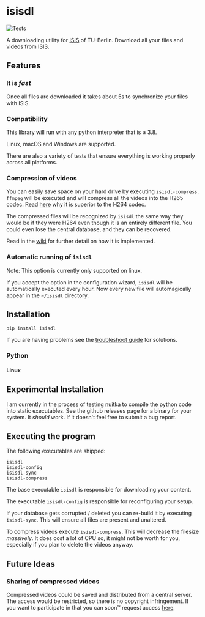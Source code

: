 # isisdl

![Tests](https://github.com/Emily3403/isisdl/actions/workflows/tests.yml/badge.svg)

A downloading utility for [ISIS](https://isis.tu-berlin.de/) of TU-Berlin. Download all your files and videos from ISIS.

## Features

### It is *fast*

Once all files are downloaded it takes about 5s to synchronize your files with ISIS.

### Compatibility

This library will run with any python interpreter that is ≥ 3.8.

Linux, macOS and Windows are supported.

There are also a variety of tests that ensure everything is working properly across all platforms.

### Compression of videos

You can easily save space on your hard drive by executing `isisdl-compress`. `ffmpeg` will be executed and will compress
all the videos into the H265 codec.
Read [here](https://www.boxcast.com/blog/hevc-h.265-vs.-h.264-avc-whats-the-difference) why it is superior to the H264
codec.

The compressed files will be recognized by `isisdl` the same way they would be if they were H264 even though it is an
entirely different file. You could even lose the central database, and they can be recovered.

Read in the [wiki]() for further detail on how it is implemented.

### Automatic running of `isisdl`

Note: This option is currently only supported on linux.

If you accept the option in the configuration wizard, `isisdl` will be automatically executed every hour. Now every new file
will automagically appear in the `~/isisdl` directory.

## Installation

```shell
pip install isisdl
```

If you are having problems see the [troubleshoot guide](https://github.com/Emily3403/isisdl/wiki/Installation#help-my-install-isnt-working) for solutions.


### Python

#### Linux


## Experimental Installation

I am currently in the process of testing [nuitka](https://nuitka.net/) to compile the python code into static
executables. See the github releases page for a binary for your system. It *should* work. If it doesn't feel free to
submit a bug report.

## Executing the program

The following executables are shipped:

```
isisdl
isisdl-config
isisdl-sync
isisdl-compress
```

The base executable `isisdl` is responsible for downloading your content.

The executable `isisdl-config` is responsible for reconfiguring your setup.

If your database gets corrupted / deleted you can re-build it by executing `isisdl-sync`. This will ensure all files are
present and unaltered.

To compress videos execute `isisdl-compress`. This will decrease the filesize *massively*. It does cost a lot of CPU so,
it might not be worth for you, especially if you plan to delete the videos anyway.

## Future Ideas

### Sharing of compressed videos

Compressed videos could be saved and distributed from a central server. The access would be restricted, so there is no
copyright infringement. If you want to participate in that you can soon™ request access
[here](https://www.youtube.com/watch?v=dQw4w9WgXcQ).
